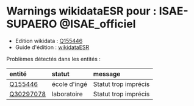Warnings wikidataESR pour : ISAE-SUPAERO @ISAE_officiel
================

- Edition wikidata : [Q155446](https://www.wikidata.org/wiki/Q155446)
- Guide d'édition : [wikidataESR](https://github.com/cpesr/wikidataESR/)



Problèmes détectés dans les entités :

|entité                                               |statut       |message              |
|:----------------------------------------------------|:------------|:--------------------|
|[Q155446](https://www.wikidata.org/wiki/Q155446)     |école d'ingé |Statut trop imprécis |
|[Q30297078](https://www.wikidata.org/wiki/Q30297078) |laboratoire  |Statut trop imprécis |
